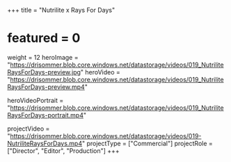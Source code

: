 +++
title = "Nutrilite x Rays For Days"
# featured = 0
weight = 12
heroImage = "https://drisommer.blob.core.windows.net/datastorage/videos/019_NutriliteRaysForDays-preview.jpg"
heroVideo = "https://drisommer.blob.core.windows.net/datastorage/videos/019_NutriliteRaysForDays-preview.mp4"

heroVideoPortrait = "https://drisommer.blob.core.windows.net/datastorage/videos/019_NutriliteRaysForDays-portrait.mp4"

projectVideo = "https://drisommer.blob.core.windows.net/datastorage/videos/019-NutriliteRaysForDays.mp4"
projectType = ["Commercial"]
projectRole = ["Director", "Editor", "Production"]
+++
